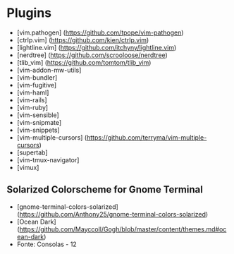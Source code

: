 # Plugins #

* [vim.pathogen] (https://github.com/tpope/vim-pathogen)
* [ctrlp.vim] (https://github.com/kien/ctrlp.vim)
* [lightline.vim] (https://github.com/itchyny/lightline.vim)
* [nerdtree] (https://github.com/scrooloose/nerdtree)
* [tlib_vim] (https://github.com/tomtom/tlib_vim)
* [vim-addon-mw-utils]
* [vim-bundler]
* [vim-fugitive]
* [vim-haml]
* [vim-rails]
* [vim-ruby] 
* [vim-sensible]
* [vim-snipmate]
* [vim-snippets]
* [vim-multiple-cursors] (https://github.com/terryma/vim-multiple-cursors)
* [supertab] 
* [vim-tmux-navigator]
* [vimux]


## Solarized Colorscheme for Gnome Terminal ##

* [gnome-terminal-colors-solarized] (https://github.com/Anthony25/gnome-terminal-colors-solarized)
* [Ocean Dark] (https://github.com/Mayccoll/Gogh/blob/master/content/themes.md#ocean-dark)
* Fonte: Consolas - 12









